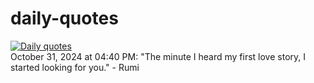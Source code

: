 # daily-quotes
[![Daily quotes](https://github.com/ceepu8/daily-quotes/actions/workflows/daily-quote.yml/badge.svg)](https://github.com/ceepu8/daily-quotes/actions/workflows/daily-quote.yml)<br/>
October 31, 2024 at 04:40 PM: "The minute I heard my first love story, I started looking for you." - Rumi
